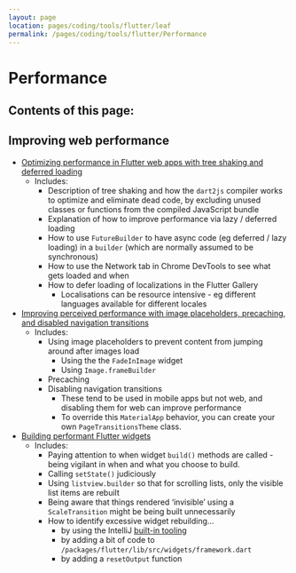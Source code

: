 ```yaml
---
layout: page
location: pages/coding/tools/flutter/leaf
permalink: /pages/coding/tools/flutter/Performance
---
```


# Performance

## Contents of this page:

## Improving web performance

- [Optimizing performance in Flutter web apps with tree shaking and deferred loading](https://medium.com/flutter/optimizing-performance-in-flutter-web-apps-with-tree-shaking-and-deferred-loading-535fbe3cd674)
  - Includes:
    - Description of tree shaking and how the `dart2js` compiler works to optimize and eliminate dead code, by excluding unused classes or functions from the compiled JavaScript bundle
    - Explanation of how to improve performance via lazy / deferred loading
    - How to use `FutureBuilder` to have async code (eg deferred / lazy loading) in a `builder` (which are normally assumed to be synchronous)
    - How to use the Network tab in Chrome DevTools to see what gets loaded and when
    - How to defer loading of localizations in the Flutter Gallery
      - Localisations can be resource intensive - eg different languages available for different locales
- [Improving perceived performance with image placeholders, precaching, and disabled navigation transitions](https://medium.com/flutter/improving-perceived-performance-with-image-placeholders-precaching-and-disabled-navigation-6b3601087a2b)
  - Includes:
    - Using image placeholders to prevent content from jumping around after images load
      - Using the the `FadeInImage` widget
      - Using `Image.frameBuilder`
    - Precaching
    - Disabling navigation transitions
      - These tend to be used in mobile apps but not web, and disabling them for web can improve performance
      - To override this `MaterialApp` behavior, you can create your own `PageTransitionsTheme` class.
- [Building performant Flutter widgets](https://medium.com/flutter/building-performant-flutter-widgets-3b2558aa08fa)
  - Includes:
    - Paying attention to when widget `build()` methods are called - being vigilant in when and what you choose to build.
    - Calling `setState()` judiciously
    - Using `listview.builder` so that for scrolling lists, only the visible list items are rebuilt
    - Being aware that things rendered ‘invisible’ using a `ScaleTransition` might be being built unnecessarily
    - How to identify excessive widget rebuilding...
      - by using the IntelliJ [built-in tooling](https://flutter.dev/docs/development/tools/android-studio#show-performance-data)
      - by adding a bit of code to `/packages/flutter/lib/src/widgets/framework.dart`
      - by adding a `resetOutput` function
